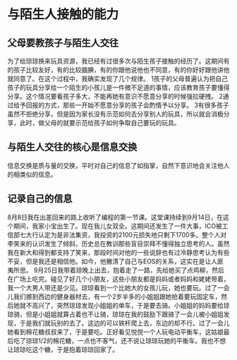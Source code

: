 # 与陌生人接触的能力
## 父母要教孩子与陌生人交往
为了给琼琼换来玩具资源，我已经有过很多次与陌生孩子接触的经历了。这期间有的孩子比较友好，有的比较腼腆，有的你跟他说他也不同意，有的你好好跟他讲他就同意了。在这个过程中，我确实发现了几个规律。
1孩子的父母普遍认为把自己孩子的玩具分享给一个陌生的小孩儿是一件微不足道的事情，应该教育孩子要懂得分享。这个情况要看孩子多大，不能再她有意识不愿意分享的时候强拉硬拽。
2通过给予回报的方式，那些一开始不愿意分享的孩子会酌情予以分享。
3有很多孩子虽然不拒绝分享，但是因为家长没有示范如何去分享别人的玩具，所以就会消极分享，此时，做父母的就要示范给孩子如何争取自己要玩的玩具。
## 与陌生人交往的核心是信息交换
信息交换是质与量的交换，平时对自己的信息了如指掌，自然下意识地会关注他人的相类似的信息。
## 记录自己的信息
8月8日我在出差回来的路上收听了编程的第一节课。这堂课持续到9月14日，在这个期间，我家小宝出生了。现在我儿女双全。这期间还发生了一件大事，ICO被工信部七大行认定为是非法集资，我投资的2100元损失地只剩下1700多。整个人对李笑来的认识发生了倾斜，历史总在教训那些盲目崇拜不懂得独立思考的人。虽然我在新大和得到都支持了笑来，那段时间对他的一些说辞也有过冷静思考认为有些不妥，但是我还是相信他。如今，他撇清了自己与EOS的关系，这实在是让人匪夷所思。
9月25日我带着琼晚上出去，抱着走了一路，先给她买了点鸡柳，然后在广场上吃完。碰见了好几个小朋友，这些小朋友都是妈妈或者妈妈和姥姥带着，我一个大男人带还是少见。琼琼看到一个比她大的女孩儿玩，她也要玩。过了一会儿我们挪到西边的健身器材去，有一个2岁半多的小姐姐跟她抢着要玩固定车，然后她就不高兴了，突然琼琼发现小姐姐的单车，于是要去骑。小姐姐的妈妈要给琼琼骑，但是小姐姐就算占着也不让骑，琼琼在我的鼓励下跟骑了一会儿被小姐姐发现，于是我们就玩别的去了。这边的可以铁杆爬上去，东边的却不行。过了一会儿她看到棉花糖叔叔来了，于是要吃。正好看见悦悦一个人玩电动平衡车，这姑娘最后吃了琼琼1/2的棉花糖，一点也不客气，还不说让琼琼玩她的平衡车。我也不想让琼琼吃这个糖，于是抱着琼琼回家了。